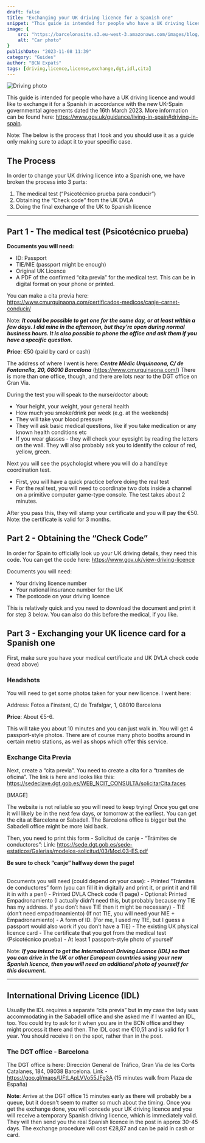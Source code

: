 ```yaml
---
draft: false
title: "Exchanging your UK driving licence for a Spanish one"
snippet: "This guide is intended for people who have a UK driving licence and would like to exchange it for a Spanish in accordance with the new UK-Spain governmental agreements dated the 16th March 2023."
image: {
    src: "https://barcelonasite.s3.eu-west-3.amazonaws.com/images/blog/f67c8699-e6d6-4786-8804-8d187b641aa3/driving-7b2d9631.jpg",
    alt: "Car photo"
}
publishDate: "2023-11-08 11:39"
category: "Guides"
author: "BCN Expats"
tags: [driving,licence,license,exchange,dgt,idl,cita]
---
```


![Driving photo](https://barcelonasite.s3.eu-west-3.amazonaws.com/images/blog/f67c8699-e6d6-4786-8804-8d187b641aa3/driving-7b2d9631.jpg)

This guide is intended for people who have a UK driving licence and would like to exchange it for a Spanish in accordance with the new UK-Spain governmental agreements dated the 16th March 2023. More information can be found here: <a href="https://www.gov.uk/guidance/living-in-spain#driving-in-spain" target="_blank">https://www.gov.uk/guidance/living-in-spain#driving-in-spain</a>.

Note: The below is the process that I took and you should use it as a guide only making sure to adapt it to your specific case.

## The Process

In order to change your UK driving licence into a Spanish one, we have broken the process into 3 parts:

1. The medical test (“Psicotécnico prueba para conducir”)
2. Obtaining the “Check code” from the UK DVLA
3. Doing the final exchange of the UK to Spanish licence

-----

## Part 1 - The medical test (Psicotécnico prueba)

**Documents you will need:**

- ID: Passport
- TIE/NIE (passport might be enough)
- Original UK Licence
- A PDF of the confirmed “cita previa” for the medical test. This can be in digital format on your phone or printed.


You can make a cita previa here: https://www.cmurquinaona.com/certificados-medicos/canje-carnet-conducir/

Note: ***It could be possible to get one for the same day, or at least within a few days. I did mine in the afternoon, but they’re open during normal business hours. It is also possible to phone the office and ask them if you have a specific question.***

**Price**: €50 (paid by card or cash)

The address of where I went is here: ***Centre Mèdic Urquinaona, C/ de Fontanella, 20, 08010 Barcelona*** (https://www.cmurquinaona.com/) There is more than one office, though, and there are lots near to the DGT office on Gran Via.

During the test you will speak to the nurse/doctor about:

- Your height, your weight, your general health
- How much you smoke/drink per week (e.g. at the weekends)
- They will take your blood pressure
- They will ask basic medical questions, like if you take medication or any known health conditions etc
- If you wear glasses - they will check your eyesight by reading the letters on the wall. They will also probably ask you to identify the colour of red, yellow, green.

Next you will see the psychologist where you will do a hand/eye coordination test.

- First, you will have a quick practice before doing the real test
- For the real test, you will need to coordinate two dots inside a channel on a primitive computer game-type console. The test takes about 2 minutes.

After you pass this, they will stamp your certificate and you will pay the €50. Note: the certificate is valid for 3 months.

## Part 2 - Obtaining the “Check Code”

In order for Spain to officially look up your UK driving details, they need this code. You can get the code here:
https://www.gov.uk/view-driving-licence 

Documents you will need:

- Your driving licence number
- Your national insurance number for the UK
- The postcode on your driving licence

This is relatively quick and you need to download the document and print it for step 3 below. You can also do this before the medical, if you like.

## Part 3 - Exchanging your UK licence card for a Spanish one

First, make sure you have your medical certificate and UK DVLA check code (read above)

### Headshots

You will need to get some photos taken for your new licence. I went here:

Address: Fotos a l'instant, C/ de Trafalgar, 1, 08010 Barcelona

**Price**: About €5-6.

This will take you about 10 minutes and you can just walk in. You will get 4 passport-style photos. There are of course many photo booths around in certain metro stations, as well as shops which offer this service.

### Exchange Cita Previa

Next, create a “cita previa”. You need to create a cita for a “tramites de oficina”. The link is here and looks like this: https://sedeclave.dgt.gob.es/WEB_NCIT_CONSULTA/solicitarCita.faces 

[IMAGE]

The website is not reliable so you will need to keep trying! Once you get one it will likely be in the next few days, or tomorrow at the earliest. You can get the cita at Barcelona or Sabadell. The Barcelona office is bigger but the Sabadell office might be more laid back.

Then, you need to print this form - Solicitud de canje - “Trámites de conductores”:
Link: https://sede.dgt.gob.es/sede-estaticos/Galerias/modelos-solicitud/03/Mod.03-ES.pdf 

**Be sure to check “canje” halfway down the page!**

<br />
Documents you will need (could depend on your case):
- Printed “Trámites de conductores” form (you can fill it in digitally and print it, or print it and fill it in with a pen!)
- Printed DVLA Check code (1 page)
- Optional: Printed Empadronamiento (I actually didn’t need this, but probably because my TIE has my address. If you don’t have TIE then it might be necessary)
- TIE (don’t need empadronamiento) (If not TIE, you will need your NIE + Empadronamiento)
- A form of ID. (For me, I used my TIE, but I guess a passport would also work if you don’t have a TIE)
- The existing UK physical licence card
- The certificate that you got from the medical test (Psicotécnico prueba)
- At least 1 passport-style photo of yourself

Note: ***If you intend to get the International Driving Licence (IDL) so that you can drive in the UK or other European countries using your new Spanish licence, then you will need an additional photo of yourself for this document.***

-----

## International Driving Licence (IDL)

Usually the IDL requires a separate “cita previa” but in my case the lady was accommodating in the Sabadell office and she asked me if I wanted an IDL, too. You could try to ask for it when you are in the BCN office and they might process it there and then. The IDL cost me €10,51 and is valid for 1 year. You should receive it on the spot, rather than in the post.

### The DGT office - Barcelona

The DGT office is here: Dirección General de Tráfico, Gran Via de les Corts Catalanes, 184, 08038 Barcelona. Link - https://goo.gl/maps/UFtLApLVVo55JFg3A (15 minutes walk from Plaza de España)

**Note**: Arrive at the DGT office 15 minutes early as there will probably be a queue, but it doesn't seem to matter so much about the timing. Once you get the exchange done, you will concede your UK driving licence and you will receive a temporary Spanish driving licence, which is immediately valid. They will then send you the real Spanish licence in the post in approx 30-45 days. The exchange procedure will cost €28,87 and can be paid in cash or card.
